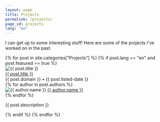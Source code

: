 ```yaml
---
layout: page
title: Projects
permalink: /projects/
page_id: projects
lang: "en"
---
```


I can get up to some interesting stuff! Here are some of the projects I've worked on in the past.

<div class="project-list">
    {% for post in site.categories["Projects"] %}
        {% if post.lang == "en" and post.featured == true %}
    <div class="project">
        <img class="project-img" src="{{ post.image }}" alt="{{ post.title }}">
        <div class="project-contents">
            <a class="timeline-title" href="{{ post.url }}">{{ post.title }}</a><br />
            <span class="project-meta">{{ post.domain }} &bull; {{ post.listed-date }}</span>
            <div class="project-authors">
                {% for author in post.authors %}
                <div class="project-author">
                    <img class="project-author-img" src="{{ author.image }}" alt="{{ author.name }}">
                    <a href="{{ author.github }}">{{ author.name }}</a>
                </div>
                {% endfor %}
            </div>
            <p class="project-description">{{ post.description }}</p>
        </div>
    </div>
{% endif %}
    {% endfor %}
</div>